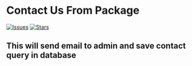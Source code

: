 # Contact Us From Package

[![Issues](https://img.shields.io/github/issues/SaqlainCSE/laravel-library-contact.svg?style=flat-square)](https://github.com/SaqlainCSE/laravel-library-contact/issues)
[![Stars](	https://img.shields.io/github/stars/SaqlainCSE/laravel-library-contact.svg?style=flat-square)](https://github.com/SaqlainCSE/laravel-library-contact/stargazers)
## This will send email to admin and save contact query in database
